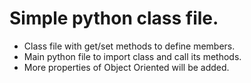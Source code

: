 # Simple python class file.
 - Class file with get/set methods to define members.
 - Main python file to import class and call its methods.
 - More properties of Object Oriented will be added.
